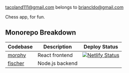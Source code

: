 tacoland111@gmail.com belongs to briancldo@gmail.com

Chess app, for fun.

## Monorepo Breakdown
| Codebase            | Description     | Deploy Status
|---------------------|-----------------|---------------
| [morphy](morphy/)   | React frontend  | [![Netlify Status](https://api.netlify.com/api/v1/badges/e760f374-7e56-4987-83bb-c5777633c92e/deploy-status)](https://app.netlify.com/sites/briancldo-chess/deploys)
| [fischer](fischer/) | Node.js backend |


